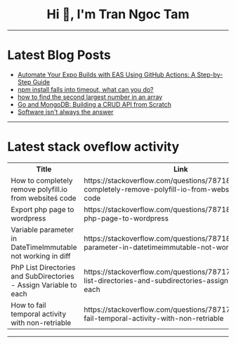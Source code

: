 <h1 align="center">Hi 👋, I'm Tran Ngoc Tam</h1>

---

# Latest Blog Posts 
<!-- BLOG-POST-LIST:START -->
- [Automate Your Expo Builds with EAS Using GitHub Actions: A Step-by-Step Guide](https://dev.to/jocanola/automate-your-expo-builds-with-eas-using-github-actions-a-step-by-step-guide-bik)
- [npm install falls into timeout, what can you do?](https://dev.to/ferreira_mariana/npm-install-falls-into-timeout-what-can-you-do-42i7)
- [how to find the second largest number in an array](https://dev.to/ishivendratripathi/how-to-find-the-second-largest-number-in-an-array-30m1)
- [Go and MongoDB: Building a CRUD API from Scratch](https://dev.to/aquibpy/go-and-mongodb-building-a-crud-api-from-scratch-10p6)
- [Software isn&#39;t always the answer](https://dev.to/msnmongare/software-isnt-always-the-answer-4e7m)
<!-- BLOG-POST-LIST:END -->

---

# Latest stack oveflow activity
<table>
  <tr><th>Title</th><th>Link</th></tr>
  <!-- STACKOVERFLOW:START --><tr><td>How to completely remove polyfill.io from websiteś code</td><td>https://stackoverflow.com/questions/78718242/how-to-completely-remove-polyfill-io-from-website%c5%9b-code</td></tr><tr><td>Export php page to wordpress</td><td>https://stackoverflow.com/questions/78718151/export-php-page-to-wordpress</td></tr><tr><td>Variable parameter in DateTimeImmutable not working in diff</td><td>https://stackoverflow.com/questions/78718145/variable-parameter-in-datetimeimmutable-not-working-in-diff</td></tr><tr><td>PhP List Directories and SubDirectories - Assign Variable to each</td><td>https://stackoverflow.com/questions/78717996/php-list-directories-and-subdirectories-assign-variable-to-each</td></tr><tr><td>How to fail temporal activity with non-retriable</td><td>https://stackoverflow.com/questions/78717894/how-to-fail-temporal-activity-with-non-retriable</td></tr><!-- STACKOVERFLOW:END -->
</table>

---


